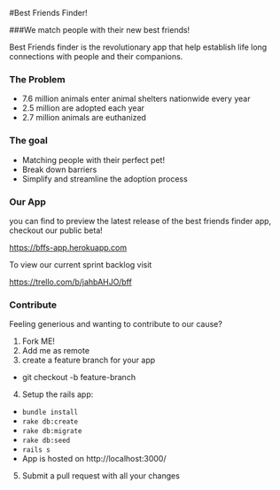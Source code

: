 #Best Friends Finder!

###We match people with their new best friends!

Best Friends finder is the revolutionary app that help establish life long connections with people and their companions.  
### The Problem 
- 7.6 million animals enter animal shelters nationwide every year
- 2.5 million are adopted each year 
- 2.7 million animals are euthanized

### The goal
- Matching people with their perfect pet!
- Break down barriers 
- Simplify and streamline the adoption process

### Our App
you can find to preview the latest release of the best friends finder app, checkout our public beta!

https://bffs-app.herokuapp.com

To view our current sprint backlog visit 

https://trello.com/b/jahbAHJO/bff

### Contribute

Feeling generious and wanting to contribute to our cause?

1. Fork ME!
2. Add me as remote
3. create a feature branch for your app
  * git checkout -b feature-branch
4. Setup the rails app:
  * `bundle install`
  * `rake db:create`
  * `rake db:migrate`
  * `rake db:seed`
  *  `rails s`
  * App is hosted on http://localhost:3000/
5. Submit a pull request with all your changes

